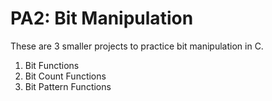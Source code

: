 # PA2: Bit Manipulation

These are 3 smaller projects to practice bit manipulation in C.

1. Bit Functions
2. Bit Count Functions
3. Bit Pattern Functions
